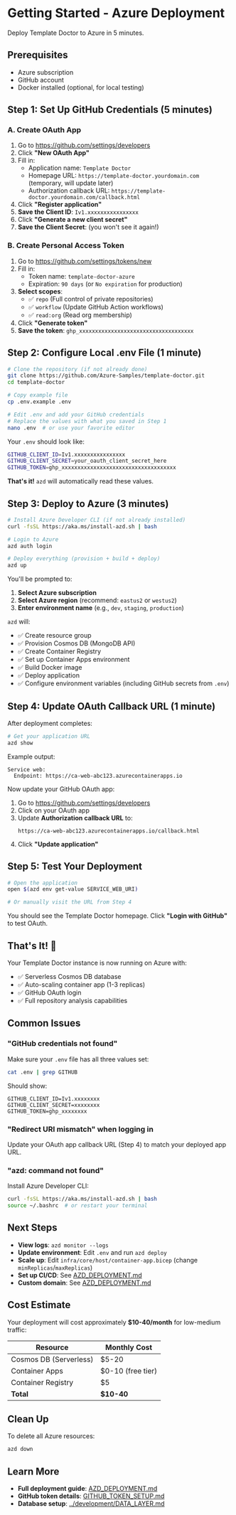 # Getting Started - Azure Deployment

Deploy Template Doctor to Azure in 5 minutes.

## Prerequisites

- Azure subscription
- GitHub account
- Docker installed (optional, for local testing)

## Step 1: Set Up GitHub Credentials (5 minutes)

### A. Create OAuth App

1. Go to https://github.com/settings/developers
2. Click **"New OAuth App"**
3. Fill in:
   - Application name: `Template Doctor`
   - Homepage URL: `https://template-doctor.yourdomain.com` (temporary, will update later)
   - Authorization callback URL: `https://template-doctor.yourdomain.com/callback.html`
4. Click **"Register application"**
5. **Save the Client ID**: `Iv1.xxxxxxxxxxxxxxxx`
6. Click **"Generate a new client secret"**
7. **Save the Client Secret**: (you won't see it again!)

### B. Create Personal Access Token

1. Go to https://github.com/settings/tokens/new
2. Fill in:
   - Token name: `template-doctor-azure`
   - Expiration: `90 days` (or `No expiration` for production)
3. **Select scopes**:
   - ✅ `repo` (Full control of private repositories)
   - ✅ `workflow` (Update GitHub Action workflows)
   - ✅ `read:org` (Read org membership)
4. Click **"Generate token"**
5. **Save the token**: `ghp_xxxxxxxxxxxxxxxxxxxxxxxxxxxxxxxxxxxx`

## Step 2: Configure Local .env File (1 minute)

```bash
# Clone the repository (if not already done)
git clone https://github.com/Azure-Samples/template-doctor.git
cd template-doctor

# Copy example file
cp .env.example .env

# Edit .env and add your GitHub credentials
# Replace the values with what you saved in Step 1
nano .env  # or use your favorite editor
```

Your `.env` should look like:

```bash
GITHUB_CLIENT_ID=Iv1.xxxxxxxxxxxxxxxx
GITHUB_CLIENT_SECRET=your_oauth_client_secret_here
GITHUB_TOKEN=ghp_xxxxxxxxxxxxxxxxxxxxxxxxxxxxxxxxxxxx
```

**That's it!** `azd` will automatically read these values.

## Step 3: Deploy to Azure (3 minutes)

```bash
# Install Azure Developer CLI (if not already installed)
curl -fsSL https://aka.ms/install-azd.sh | bash

# Login to Azure
azd auth login

# Deploy everything (provision + build + deploy)
azd up
```

You'll be prompted to:
1. **Select Azure subscription**
2. **Select Azure region** (recommend: `eastus2` or `westus2`)
3. **Enter environment name** (e.g., `dev`, `staging`, `production`)

`azd` will:
- ✅ Create resource group
- ✅ Provision Cosmos DB (MongoDB API)
- ✅ Create Container Registry
- ✅ Set up Container Apps environment
- ✅ Build Docker image
- ✅ Deploy application
- ✅ Configure environment variables (including GitHub secrets from `.env`)

## Step 4: Update OAuth Callback URL (1 minute)

After deployment completes:

```bash
# Get your application URL
azd show
```

Example output:
```
Service web:
  Endpoint: https://ca-web-abc123.azurecontainerapps.io
```

Now update your GitHub OAuth app:

1. Go to https://github.com/settings/developers
2. Click on your OAuth app
3. Update **Authorization callback URL** to:
   ```
   https://ca-web-abc123.azurecontainerapps.io/callback.html
   ```
4. Click **"Update application"**

## Step 5: Test Your Deployment

```bash
# Open the application
open $(azd env get-value SERVICE_WEB_URI)

# Or manually visit the URL from Step 4
```

You should see the Template Doctor homepage. Click **"Login with GitHub"** to test OAuth.

## That's It! 🎉

Your Template Doctor instance is now running on Azure with:
- ✅ Serverless Cosmos DB database
- ✅ Auto-scaling container app (1-3 replicas)
- ✅ GitHub OAuth login
- ✅ Full repository analysis capabilities

## Common Issues

### "GitHub credentials not found"

Make sure your `.env` file has all three values set:
```bash
cat .env | grep GITHUB
```

Should show:
```
GITHUB_CLIENT_ID=Iv1.xxxxxxxx
GITHUB_CLIENT_SECRET=xxxxxxxx
GITHUB_TOKEN=ghp_xxxxxxxx
```

### "Redirect URI mismatch" when logging in

Update your OAuth app callback URL (Step 4) to match your deployed app URL.

### "azd: command not found"

Install Azure Developer CLI:
```bash
curl -fsSL https://aka.ms/install-azd.sh | bash
source ~/.bashrc  # or restart your terminal
```

## Next Steps

- **View logs**: `azd monitor --logs`
- **Update environment**: Edit `.env` and run `azd deploy`
- **Scale up**: Edit `infra/core/host/container-app.bicep` (change `minReplicas`/`maxReplicas`)
- **Set up CI/CD**: See [AZD_DEPLOYMENT.md](./AZD_DEPLOYMENT.md#cicd-integration)
- **Custom domain**: See [AZD_DEPLOYMENT.md](./AZD_DEPLOYMENT.md#custom-domain)

## Cost Estimate

Your deployment will cost approximately **$10-40/month** for low-medium traffic:

| Resource | Monthly Cost |
|----------|--------------|
| Cosmos DB (Serverless) | $5-20 |
| Container Apps | $0-10 (free tier) |
| Container Registry | $5 |
| **Total** | **$10-40** |

## Clean Up

To delete all Azure resources:

```bash
azd down
```

## Learn More

- **Full deployment guide**: [AZD_DEPLOYMENT.md](./AZD_DEPLOYMENT.md)
- **GitHub token details**: [GITHUB_TOKEN_SETUP.md](./GITHUB_TOKEN_SETUP.md)
- **Database setup**: [../development/DATA_LAYER.md](../development/DATA_LAYER.md)
